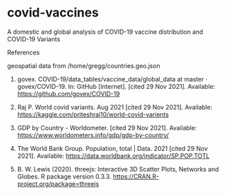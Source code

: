 # covid-vaccines
A domestic and global analysis of COVID-19 vaccine distribution and COVID-19 Variants

References    

geospatial data from /home/gregg/countries.geo.json

1. 	govex. COVID-19/data_tables/vaccine_data/global_data at master · govex/COVID-19. In: GitHub [Internet]. [cited 29 Nov 2021]. Available: https://github.com/govex/COVID-19

2. 	Raj P. World covid variants. Aug 2021 [cited 29 Nov 2021]. Available: https://kaggle.com/priteshraj10/world-covid-varients

3. 	GDP by Country - Worldometer. [cited 29 Nov 2021]. Available: https://www.worldometers.info/gdp/gdp-by-country/

4. 	The World Bank Group. Population, total | Data. 2021 [cited 29 Nov 2021]. Available: https://data.worldbank.org/indicator/SP.POP.TOTL

5. B. W. Lewis (2020). threejs: Interactive 3D Scatter Plots, Networks and Globes. R package version 0.3.3. https://CRAN.R-project.org/package=threejs







